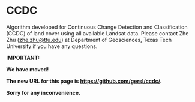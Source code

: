 # CCDC
Algorithm developed for Continuous Change Detection and Classification (CCDC) of land cover using all available Landsat data. Please contact Zhe Zhu (zhe.zhu@ttu.edu) at Department of Geosciences, Texas Tech University if you have any questions. 

**IMPORTANT:**

**We have moved!**

**The new URL for this page is https://github.com/gersl/ccdc/.**

**Sorry for any inconvenience.**
